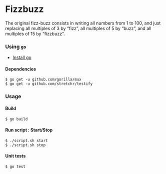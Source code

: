# Fizzbuzz

The original fizz-buzz consists in writing all numbers from 1 to 100, and just replacing all multiples of 3 by “fizz”, all multiples of 5 by “buzz”, and all multiples of 15 by “fizzbuzz”.

### Using `go`

* [Install go](https://golang.org/doc/install)

#### Dependencies
```
$ go get -u github.com/gorilla/mux
$ go get -u github.com/stretchr/testify
```

### Usage

#### Build

```
$ go build
```

#### Run script : Start/Stop

```
$ ./script.sh start
$ ./script.sh stop
```

#### Unit tests

```
$ go test
```




